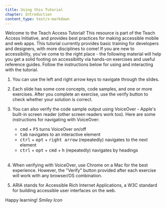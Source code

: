 ```yaml
---
title: Using this Tutorial
chapter: Introduction
content_type: text/x-markdown
---
```

Welcome to the Teach Access Tutorial! This resource is part of the Teach Access Initiative, and provides best practices for making accessible mobile and web apps. This tutorial currently provides basic training for developers and designers, with more disciplines to come! If you are new to accessibility, you've come to the right place - the following material will help you get a solid footing on accessibility via hands-on exercises and useful reference guides. Follow the instructions below for using and interacting with the tutorial.

1. You can use the left and right arrow keys to navigate through the slides.

2. Each slide has some core concepts, code samples, and one or more exercises. After you complete an exercise,
use the verify button to check whether your solution is correct.

3. You can also verify the code sample output using VoiceOver - Apple's built-in screen reader (other screen readers work too). Here are some instructions for navigating with VoiceOver:
    * <kbd>cmd</kbd> + <kbd>F5</kbd> turns VoiceOver on/off
    * <kbd>tab</kbd> navigates to an interactive element
    * <kbd>ctrl</kbd> + <kbd>opt</kbd> + <kbd>right arrow</kbd> (repeatedly) 
    navigates to the next element
    * <kbd>ctrl</kbd> + <kbd>opt</kbd> + <kbd>cmd</kbd> + <kbd>h</kbd> 
    (repeatedly) navigates by headings
    <br/><br/>

4. When verifying with VoiceOver, use Chrome on a Mac for the best experience. However, the "Verify" button provided after each exercise will work with any browser/OS combination.

5. ARIA stands for Accessible Rich Internet Applications, a W3C standard for 
   building accessible user interfaces on the web.

Happy learning! <i class="fa fa-smile-o"><i class="accessible_elem">Smiley Icon</i></i>
